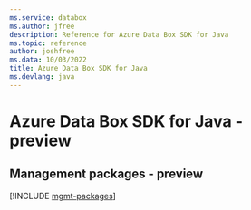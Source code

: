 ```yaml
---
ms.service: databox
ms.author: jfree
description: Reference for Azure Data Box SDK for Java
ms.topic: reference
author: joshfree
ms.data: 10/03/2022
title: Azure Data Box SDK for Java
ms.devlang: java
---
```

# Azure Data Box SDK for Java - preview

## Management packages - preview
[!INCLUDE [mgmt-packages](data-box-mgmt-index.md)]